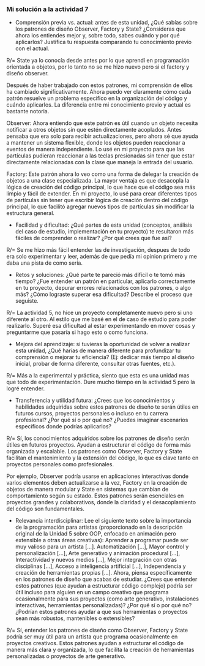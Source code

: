 ### Mi solución a la actividad 7

<!-- Autoevaluación: reflexiona sobre tu ProcesoSección titulada «Autoevaluación: reflexiona sobre tu Proceso»
🎯 Enunciado

Esta actividad te invita a reflexionar sobre tu experiencia de aprendizaje en esta unidad. Evalúa tu propio proceso, identifica qué funcionó bien para ti, qué desafíos encontraste y cómo podrías mejorar tu aprendizaje en el futuro. La honestidad y la autocrítica constructiva son clave.

Responde las siguientes preguntas de manera reflexiva y elaborada (intenta escribir al menos 5 líneas por respuesta):

Comprensión previa vs. actual: antes de esta unidad, ¿Qué sabías sobre los patrones de diseño Observer, Factory y State? ¿Consideras que ahora los entiendes 
mejor y, sobre todo, sabes cuándo y por qué aplicarlos? Justifica tu respuesta comparando tu conocimiento previo con el actual.
Facilidad y dificultad: ¿Qué partes de esta unidad (conceptos, análisis del caso de estudio, implementación en tu proyecto) te resultaron
más fáciles de comprender o realizar? ¿Por qué crees que fue así?
Retos y soluciones: ¿Qué parte te pareció más difícil o te tomó más tiempo? ¿Fue entender un patrón en particular, aplicarlo correctamente en tu
proyecto, depurar errores relacionados con los patrones, o algo más? ¿Cómo lograste superar esa dificultad? Describe el proceso que seguiste.
Mejora del aprendizaje: si tuvieras la oportunidad de volver a realizar esta unidad, ¿Qué harías de manera diferente para profundizar tu comprensión
o mejorar tu eficiencia? (Ej: dedicar más tiempo al diseño inicial, probar de forma diferente, consultar otras fuentes, etc.).
Transferencia y utilidad futura: ¿Crees que los conocimientos y habilidades adquiridas sobre estos patrones de diseño te serán útiles en futuros cursos, 
proyectos personales o incluso en tu carrera profesional? ¿Por qué sí o por qué no? ¿Puedes imaginar escenarios específicos donde podrías aplicarlos?
Relevancia interdisciplinar: Lee el siguiente texto sobre la importancia de la programación para artistas (proporcionado en la descripción original de la Unidad 5 sobre OOP,
enfocado en animación pero extensible a otras áreas creativas):
Aprender a programar puede ser muy valioso para un artista […]. Automatización […], Mayor control y personalización […], Arte generativo y animación procedural […], Interactividad y
nuevos medios […], Mejor integración con otras disciplinas […], Acceso a inteligencia artificial […], 
Independencia y creación de herramientas propias […]. Ahora, piensa específicamente en los patrones de diseño que acabas de estudiar. 
¿Crees que entender estos patrones (que ayudan a estructurar código complejo) podría ser útil incluso para alguien en un campo creativo que programa ocasionalmente para
sus proyectos (como arte generativo, instalaciones interactivas, herramientas personalizadas)? ¿Por qué sí o por qué no? ¿Podrían estos patrones ayudar a que sus herramientas o proyectos 
sean más robustos, mantenibles o extensibles? -->

- Comprensión previa vs. actual: antes de esta unidad, ¿Qué sabías sobre los patrones de diseño Observer, Factory y State? ¿Consideras que ahora los entiendes 
mejor y, sobre todo, sabes cuándo y por qué aplicarlos? Justifica tu respuesta comparando tu conocimiento previo con el actual.

R/= State ya lo conocía desde antes por lo que aprendí en programación orientada a objetos, por lo tanto no se me hizo nuevo pero si el factory y diseño observer.

Después de haber trabajado con estos patrones, mi comprensión de ellos ha cambiado significativamente. Ahora puedo ver claramente cómo cada patrón resuelve un problema específico en la organización del código y cuándo aplicarlos. La diferencia entre mi conocimiento previo y actual es bastante notoria.

Observer: Ahora entiendo que este patrón es útil cuando un objeto necesita notificar a otros objetos sin que estén directamente acoplados. 
Antes pensaba que era solo para recibir actualizaciones, pero ahora sé que ayuda a mantener un sistema flexible, donde los objetos pueden reaccionar a eventos de manera independiente. 
Lo usé en mi proyecto para que las partículas pudieran reaccionar a las teclas presionadas sin tener que estar directamente relacionadas con la clase que maneja la entrada del usuario.

Factory: Este patrón ahora lo veo como una forma de delegar la creación de objetos a una clase especializada. La mayor ventaja es que desacopla la lógica de creación del código principal,
lo que hace que el código sea más limpio y fácil de extender. En mi proyecto, lo usé para crear diferentes tipos de partículas sin tener que escribir lógica de creación dentro del código principal,
lo que facilitó agregar nuevos tipos de partículas sin modificar la estructura general.

- Facilidad y dificultad: ¿Qué partes de esta unidad (conceptos, análisis del caso de estudio, implementación en tu proyecto) te resultaron
más fáciles de comprender o realizar? ¿Por qué crees que fue así?

R/= Se me hizo más fácil entender las de investigación, despues de todo era solo experimentar y leer, además de que pedía mi opinion primero y me daba una pista de como sería.

- Retos y soluciones: ¿Qué parte te pareció más difícil o te tomó más tiempo? ¿Fue entender un patrón en particular, aplicarlo correctamente en tu
proyecto, depurar errores relacionados con los patrones, o algo más? ¿Cómo lograste superar esa dificultad? Describe el proceso que seguiste.

R/= La actividad 5, no hice un proyecto completamente nuevo pero si uno diferente al otro. Al estilo que me basé en el de caso de estudio para poder realizarlo. Superé
esa dificultad al estar experimentando en mover cosas y preguntarme que pasaría si hago esto o como funciona.

- Mejora del aprendizaje: si tuvieras la oportunidad de volver a realizar esta unidad, ¿Qué harías de manera diferente para profundizar tu comprensión
o mejorar tu eficiencia? (Ej: dedicar más tiempo al diseño inicial, probar de forma diferente, consultar otras fuentes, etc.).

R/= Más a la experimental y práctica, siento que esta es una unidad mas que todo de experimentación. Dure mucho tiempo en la actividad 5 pero la logré entender.

- Transferencia y utilidad futura: ¿Crees que los conocimientos y habilidades adquiridas sobre estos patrones de diseño te serán útiles en futuros cursos, 
proyectos personales o incluso en tu carrera profesional? ¿Por qué sí o por qué no? ¿Puedes imaginar escenarios específicos donde podrías aplicarlos?

R/= Sí, los conocimientos adquiridos sobre los patrones de diseño serán útiles en futuros proyectos. 
Ayudan a estructurar el código de forma más organizada y escalable. Los patrones como Observer, Factory y State facilitan el mantenimiento y la extensión del código, 
lo que es clave tanto en proyectos personales como profesionales.

Por ejemplo, Observer podría usarse en aplicaciones interactivas donde varios elementos deben actualizarse a la vez, Factory en la creación de objetos de manera modular y 
State en sistemas que cambian de comportamiento según su estado. Estos patrones serán esenciales en proyectos grandes y colaborativos, donde la claridad y el desacoplamiento del código son fundamentales.

- Relevancia interdisciplinar: Lee el siguiente texto sobre la importancia de la programación para artistas (proporcionado en la descripción original de la Unidad 5 sobre OOP, enfocado en animación pero extensible a otras áreas creativas):
Aprender a programar puede ser muy valioso para un artista […]. Automatización […], Mayor control y personalización […], Arte generativo y animación procedural […], Interactividad y nuevos medios […], Mejor integración con otras disciplinas […], Acceso a inteligencia artificial […], Independencia y creación de herramientas propias […]. Ahora, piensa específicamente en los patrones de diseño que acabas de estudiar. ¿Crees que entender estos patrones (que ayudan a estructurar código complejo) podría ser útil incluso para alguien en un campo creativo que programa ocasionalmente para sus proyectos (como arte generativo, instalaciones interactivas, herramientas personalizadas)? ¿Por qué sí o por qué no? ¿Podrían estos patrones ayudar a que sus herramientas o proyectos sean más robustos,
 mantenibles o extensibles?

R/= Sí, entender los patrones de diseño como Observer, Factory y State podría ser muy útil para un artista que programa ocasionalmente en proyectos creativos. Estos patrones ayudan a estructurar el código de manera más clara y organizada, lo que facilita la creación de herramientas personalizadas o proyectos de arte generativo.





